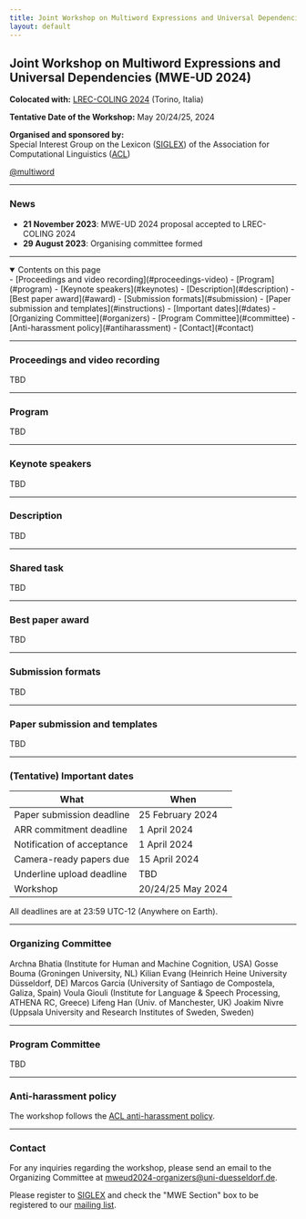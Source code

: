 ```yaml
---
title: Joint Workshop on Multiword Expressions and Universal Dependencies (MWE-UD 2024)
layout: default
---
```


<h2>Joint Workshop on Multiword Expressions and Universal Dependencies (MWE-UD 2024)</h2>

**Colocated with:** [LREC-COLING 2024](https://lrec-coling-2024.org) (Torino, Italia)

**Tentative Date of the Workshop:** May 20/24/25, 2024 

**Organised and sponsored by:**\
Special Interest Group on the Lexicon ([SIGLEX](http://www.siglex.org/)) of the Association for Computational Linguistics ([ACL](https://www.aclweb.org/portal/))

<a href="https://twitter.com/multiword?ref_src=twsrc%5Etfw" class="twitter-follow-button" data-size="large" data-show-screen-name="true" data-show-count="false">@multiword</a><script async src="https://platform.twitter.com/widgets.js" charset="utf-8"></script>

-----

### News

<!--
* **13 Apr 2023**: Detailed tentative schedule online
* **22 Mar 2023**: Invited speakers Asma Ben Abacha and Goran Nenadic confirmed
* **8 Feb 2023**: Paper submission deadline extended to 20 February 2023
* **2 Feb 2023**: Final CfP posted
* **19 January 2023**: Invited speaker Leo Wanner confirmed
* **16 January 2023**: Second CfP posted
* **23 December 2022**: First CfP posted
-->
* **21 November 2023**: MWE-UD 2024 proposal accepted to LREC-COLING 2024
* **29 August 2023**: Organising committee formed
  
-----

<details open markdown="block">
  <summary>
    Contents on this page
  </summary>
- [Proceedings and video recording](#proceedings-video)
- [Program](#program)
- [Keynote speakers](#keynotes) 
- [Description](#description)
- [Best paper award](#award)
- [Submission formats](#submission)
- [Paper submission and templates](#instructions)
- [Important dates](#dates)
- [Organizing Committee](#organizers)
- [Program Committee](#committee)
- [Anti-harassment policy](#antiharassment)
- [Contact](#contact)
</details>

<!-- Does not work...
* TOC
{:toc}-->

-----

### <a name="proceedings-video"> Proceedings and video recording </a>

TBD

-----

### <a name="program"> Program </a>

TBD

-----

### <a name="keynotes">Keynote speakers </a>

TBD

------

### <a name="description"> Description </a>

TBD

-----

### <a name="shared-task">Shared task</a>

TBD

-----

### <a name="award">Best paper award</a>

TBD

-----

### <a name="submission">Submission formats</a>

TBD

-----

### <a name="instructions">Paper submission and templates</a>

TBD

-----

### <a name="dates"> (Tentative) Important dates </a>

| What                       | When                       |
| -------------------------- | -------------------------- |
| Paper submission deadline  | 25 February 2024                        |
| ARR commitment deadline    | 1 April 2024                        |
| Notification of acceptance | 1 April 2024                        |
| Camera-ready papers due    | 15 April 2024                        |
| Underline upload deadline  | TBD                        |
| Workshop                   | 20/24/25 May 2024                        |

All deadlines are at 23:59 UTC-12 (Anywhere on Earth).

-----

### <a name="organizers"> Organizing Committee </a>
<!--
| What | Who |
| ---- | --- |
| Program chairs | TBD |
| Publication chair | TBD |
| Coordination and communication chair | TBD |
| Publicity chair | |
-->
Archna Bhatia (Institute for Human and Machine Cognition, USA)
Gosse Bouma (Groningen University, NL)
Kilian Evang (Heinrich Heine University Düsseldorf, DE)
Marcos Garcia (University of Santiago de Compostela, Galiza, Spain)
Voula Giouli (Institute for Language & Speech Processing, ATHENA RC, Greece)
Lifeng Han (Univ. of Manchester, UK)
Joakim Nivre (Uppsala University and Research Institutes of Sweden, Sweden)

-----

### <a name="committee"> Program Committee </a>

TBD

-----

### <a name="antiharassment"> Anti-harassment policy </a>

The workshop follows the [ACL anti-harassment
policy](https://www.aclweb.org/adminwiki/index.php?title=Anti-Harassment_Policy).

-----

### <a name="contact"> Contact </a>

For any inquiries regarding the workshop, please send an email to the Organizing Committee at <mweud2024-organizers@uni-duesseldorf.de>.

Please register to [SIGLEX](../organization/members) and check the "MWE
Section" box to be registered to our [mailing list](../mailinglist).
